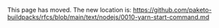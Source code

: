 This page has moved. The new location is:
https://github.com/paketo-buildpacks/rfcs/blob/main/text/nodejs/0010-yarn-start-command.md
